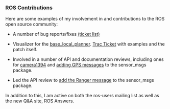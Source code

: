 ### ROS Contributions

Here are some examples of my involvement in and contributions to the ROS open source community:

* A number of bug reports/fixes [(ticket list)](https://code.ros.org/trac/ros-pkg/query?reporter=~ericperko&col=id&col=summary&col=owner&col=type&col=status&col=priority&col=milestone&order=priority)

* Visualizer for the [base_local_planner](http://www.ros.org/wiki/base_local_planner). [Trac Ticket](https://code.ros.org/trac/ros-pkg/ticket/4620) with examples and the patch itself.

* Involved in a number of API and documentation reviews, including ones for [camera1394](http://www.ros.org/wiki/camera1394) and [adding GPS messages](http://www.ros.org/wiki/sensor_msgs/Reviews/2010-05-31%20GPS%20Proposal_API_Review) to the sensor_msgs package.

* Led the API review to [add the Ranger message](http://www.ros.org/wiki/sensor_msgs/Reviews/2010-10-04_Ranger_Proposal_API_Review) to the sensor_msgs package.

In addition to this, I am active on both the ros-users mailing list as well as the new Q&A site, ROS Answers.
